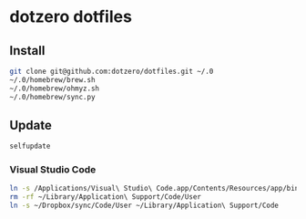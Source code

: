 # dotzero dotfiles

## Install

```bash
git clone git@github.com:dotzero/dotfiles.git ~/.0
~/.0/homebrew/brew.sh
~/.0/homebrew/ohmyz.sh
~/.0/homebrew/sync.py
```

## Update

```bash
selfupdate
```

### Visual Studio Code

```bash
ln -s /Applications/Visual\ Studio\ Code.app/Contents/Resources/app/bin/code /usr/local/bin/code
rm -rf ~/Library/Application\ Support/Code/User
ln -s ~/Dropbox/sync/Code/User ~/Library/Application\ Support/Code
```
